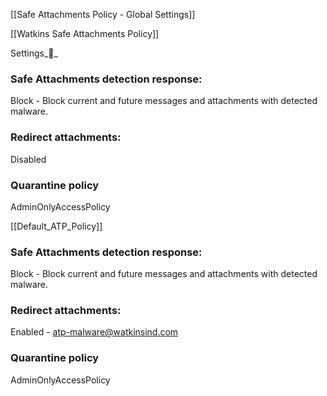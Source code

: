 [[Safe Attachments Policy - Global Settings]]

[[Watkins Safe Attachments Policy]]

Settings__

### Safe Attachments detection response:

Block - Block current and future messages and attachments with detected malware.

### Redirect attachments:

Disabled

### Quarantine policy

AdminOnlyAccessPolicy

[[Default_ATP_Policy]]

### Safe Attachments detection response:

Block - Block current and future messages and attachments with detected malware.

### Redirect attachments:

Enabled - atp-malware@watkinsind.com

### Quarantine policy

AdminOnlyAccessPolicy